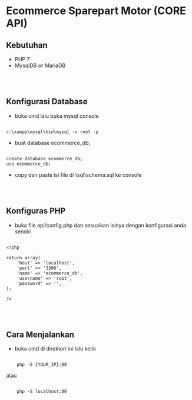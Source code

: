 # Ecommerce Sparepart Motor (CORE API)

## Kebutuhan

- PHP 7
- MysqlDB or MariaDB


<br>
<br>


## Konfigurasi Database

- buka cmd lalu buka mysql console

```

c:\xampp\mysql\bin\mysql -u root -p

```

- buat database ecommerce_db;

```

create database ecommerce_db;
use ecommerce_db;

```

- copy dan paste isi file di \sql\schema.sql ke console

<br>
<br>

## Konfiguras PHP

- buka file api/config.php dan sesuaikan isinya dengan konfigurasi anda sendiri

```

<?php

return array(
    'host' => 'localhost',
    'port' => '3306',
    'name' => 'ecommerce_db',
    'username' => 'root',
    'password' => '',
);

?>

```

<br>
<br>

## Cara Menjalankan

- buka cmd di direktori ini lalu ketik

```

    php -S {YOUR_IP}:80

```

atau

```

    php -S localhost:80

```